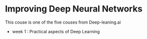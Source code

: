 # Improving Deep Neural Networks
This couse is one of the five couses from Deep-leaning.ai
- week 1 : Practical aspects of Deep Learning
